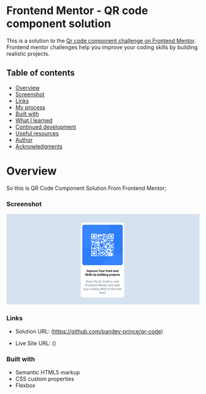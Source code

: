 # Frontend Mentor - QR code component solution


This is a solution to the [Qr code component challenge on Frontend Mentor](https://www.frontendmentor.io/challenges/qr-code-component-iux_sIO_H). Frontend mentor challenges help you improve your coding skills by building realistic projects.

## Table of contents

- [Overview](#overview)
- [Screenshot](#screenshot)
- [Links](#links)
- [My process](#my-process)
- [Built with](#built-with)
- [What I learned](#what-i-learned)
- [Continued development](#continued-development)
- [Useful resources](#useful-resources)
- [Author](#author)
- [Acknowledgments](#acknowledgments)

# Overview

So this is QR Code Component Solution From Frontend Mentor;

### Screenshot 

![](/images/qr-code-ss.png)


### Links

- Solution URL: (https://github.com/pandey-prince/qr-code)

- Live Site URL: ()


### Built with 
- Semantic HTML5 markup 
- CSS custom properties
- Flexbox